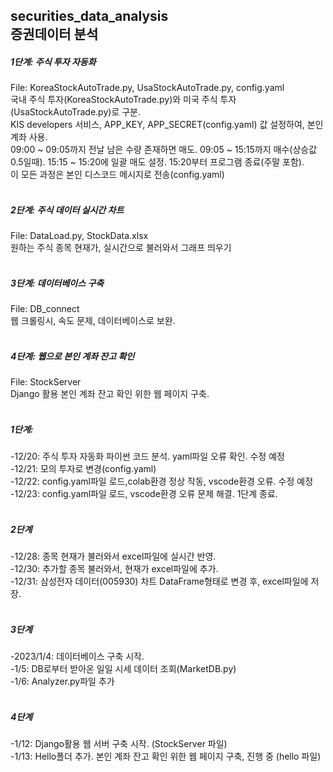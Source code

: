 ## securities_data_analysis<br>증권데이터 분석

<h5>1단계: 주식 투자 자동화</h5>
File: KoreaStockAutoTrade.py, UsaStockAutoTrade.py, config.yaml
<br>
<h7>국내 주식 투자(KoreaStockAutoTrade.py)와 미국 주식 투자(UsaStockAutoTrade.py)로 구분.<br>
KIS developers 서비스, APP_KEY, APP_SECRET(config.yaml) 값 설정하여, 본인 계좌 사용.<br>
09:00 ~ 09:05까지 전날 남은 수량 존재하면 매도. 09:05 ~ 15:15까지 매수(상승값 0.5일때). 15:15 ~ 15:20에 일괄 매도 설정. 15:20부터 프로그램 종료(주말 포함).<br>
이 모든 과정은 본인 디스코드 메시지로 전송(config.yaml)<br>

</h7>
<br>
<h5>2단계: 주식 데이터 실시간 차트 </h5>
File: DataLoad.py, StockData.xlsx
<br>원하는 주식 종목 현재가, 실시간으로 불러와서 그래프 띄우기
<br>
<br>
<h5>3단계: 데이터베이스 구축</h5>
File: DB_connect
<br> 웹 크롤링시, 속도 문제, 데이터베이스로 보완.
<br>
<br>
<h5>4단계: 웹으로 본인 계좌 잔고 확인</h5>
File: StockServer
<br> Django 활용 본인 계좌 잔고 확인 위한 웹 페이지 구축.
<br>
<br>
<h5>1단계:</h5>
-12/20: 주식 투자 자동화 파이썬 코드 분석. yaml파일 오류 확인. 수정 예정
<br>-12/21: 모의 투자로 변경(config.yaml)
<br>-12/22: config.yaml파일 로드,colab환경 정상 작동, vscode환경 오류. 수정 예정
<br>-12/23: config.yaml파일 로드, vscode환경 오류 문제 해결. 1단계 종료.
<br>
<br>
<h5>2단계</h5>
 -12/28: 종목 현재가 불러와서 excel파일에 실시간 반영.
<br> -12/30: 추가할 종목 불러와서, 현재가 excel파일에 추가.
<br> -12/31: 삼성전자 데이터(005930) 차트 DataFrame형태로 변경 후, excel파일에  저장.
<br>
<br>
<h5>3단계</h5>
 -2023/1/4: 데이터베이스 구축 시작.
<br>-1/5: DB로부터 받아온 일일 시세 데이터 조회(MarketDB.py)
<br>-1/6: Analyzer.py파일 추가
<br>
<br>
<h5>4단계</h5>
-1/12: Django활용 웹 서버 구축 시작. (StockServer 파일)
<br>-1/13: Hello폴더 추가. 본인 계좌 잔고 확인 위한 웹 페이지 구축, 진행 중 (hello 파일)
